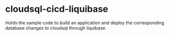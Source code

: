 # cloudsql-cicd-liquibase
Holds the sample code to build an application and deploy the corresponding database changes to cloudsql through liquibase.

